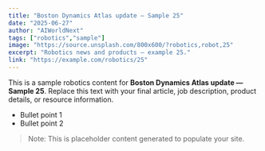 ```yaml
---
title: "Boston Dynamics Atlas update — Sample 25"
date: "2025-06-27"
author: "AIWorldNext"
tags: ["robotics","sample"]
image: "https://source.unsplash.com/800x600/?robotics,robot,25"
excerpt: "Robotics news and products — example 25."
link: "https://example.com/robotics/25"
---
```


This is a sample robotics content for **Boston Dynamics Atlas update — Sample 25**. Replace this text with your final article, job description, product details, or resource information.

- Bullet point 1
- Bullet point 2

> Note: This is placeholder content generated to populate your site.
